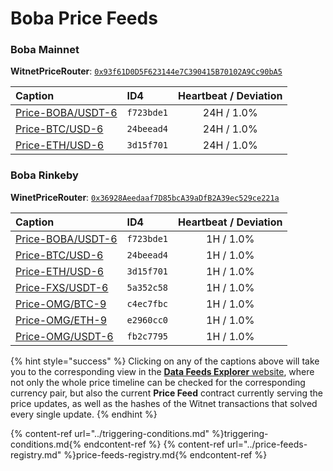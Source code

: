 # Boba Price Feeds

### Boba Mainnet

**WitnetPriceRouter**: [`0x93f61D0D5F623144e7C390415B70102A9Cc90bA5`](https://blockexplorer.boba.network/address/0x93f61D0D5F623144e7C390415B70102A9Cc90bA5/read-contract)

| **Caption** | **ID4** | **Heartbeat / Deviation**
| :- | :- | :-: 
| [Price-BOBA/USDT-6](https://feeds.witnet.io/feeds/boba-mainnet_boba_usdt_6) | `f723bde1` | 24H / 1.0% 
| [Price-BTC/USD-6](https://feeds.witnet.io/feeds/boba-mainnet_btc_usd_6) | `24beead4` | 24H / 1.0% 
| [Price-ETH/USD-6](https://feeds.witnet.io/feeds/boba-mainnet_eth_usd_6) | `3d15f701` | 24H / 1.0% 

### Boba Rinkeby

**WinetPriceRouter**: [`0x36928Aeedaaf7D85bcA39aDfB2A39ec529ce221a`](https://blockexplorer.rinkeby.boba.network/address/0x36928Aeedaaf7D85bcA39aDfB2A39ec529ce221a/read-contract) 

| **Caption** | **ID4** | **Heartbeat / Deviation** 
| :- | :- | :-: 
| [Price-BOBA/USDT-6](https://feeds.witnet.io/feeds/boba-mainnet_boba_usdt_6) | `f723bde1` | 1H / 1.0% 
| [Price-BTC/USD-6](https://feeds.witnet.io/feeds/boba-rinkeby_btc-usd_6) | `24beead4` | 1H / 1.0% 
| [Price-ETH/USD-6](https://feeds.witnet.io/feeds/boba-rinkeby_eth-usd_6) | `3d15f701` | 1H / 1.0% 
| [Price-FXS/USDT-6](https://feeds.witnet.io/feeds/boba-mainnet_fxs_usdt_6) | `5a352c58` | 1H / 1.0% 
| [Price-OMG/BTC-9](https://feeds.witnet.io/feeds/boba-rinkeby_omg-btc_9) | `c4ec7fbc` | 1H / 1.0% 
| [Price-OMG/ETH-9](https://feeds.witnet.io/feeds/boba-rinkeby_omg-eth_9) | `e2960cc0` | 1H / 1.0% 
| [Price-OMG/USDT-6](https://feeds.witnet.io/feeds/boba-rinkeby_omg-usdt_6) | `fb2c7795` | 1H / 1.0% 


{% hint style="success" %}
Clicking on any of the captions above will take you to the corresponding view in the [**Data Feeds Explorer** website](https://feeds.witnet.io), where not only the whole price timeline can be checked for the corresponding currency pair, but also the current **Price Feed** contract currently serving the price updates, as well as the hashes of the Witnet transactions that solved every single update. 
{% endhint %}

{% content-ref url="../triggering-conditions.md" %}triggering-conditions.md{% endcontent-ref %}
{% content-ref url="../price-feeds-registry.md" %}price-feeds-registry.md{% endcontent-ref %}
